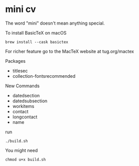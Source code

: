 # mini cv

The word "mini" doesn't mean anything special. 


To install BasicTeX on macOS
```
brew install --cask basictex
```

For richer feature go to the MacTeX website at tug.org/mactex

Packages
- titlesec
- collection-fontsrecommended

New Commands
- datedsection
- datedsubsection
- workitems
- contact
- longcontact
- name

run
```
./build.sh
```

You might need
```
chmod u+x build.sh
```

